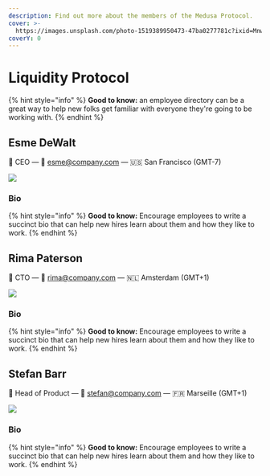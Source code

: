 ```yaml
---
description: Find out more about the members of the Medusa Protocol.
cover: >-
  https://images.unsplash.com/photo-1519389950473-47ba0277781c?ixid=MnwxMjA3fDB8MHxwaG90by1wYWdlfHx8fGVufDB8fHx8&ixlib=rb-1.2.1&auto=format&fit=crop&w=2970&q=80
coverY: 0
---
```


# Liquidity Protocol

{% hint style="info" %}
**Good to know:** an employee directory can be a great way to help new folks get familiar with everyone they're going to be working with.
{% endhint %}

## Esme DeWalt

👋 CEO — 💌 esme@company.com — 🇺🇸 San Francisco (GMT-7)

![](https://images.unsplash.com/photo-1571442463800-1337d7af9d2f?ixid=MnwxMjA3fDB8MHxwaG90by1wYWdlfHx8fGVufDB8fHx8\&ixlib=rb-1.2.1\&auto=format\&fit=crop\&w=2973\&q=80)

### Bio

{% hint style="info" %}
**Good to know:** Encourage employees to write a succinct bio that can help new hires learn about them and how they like to work.
{% endhint %}

## Rima Paterson

👋 CTO — 💌 rima@company.com — 🇳🇱 Amsterdam (GMT+1)

![](https://images.unsplash.com/photo-1502764613149-7f1d229e230f?ixid=MnwxMjA3fDB8MHxwaG90by1wYWdlfHx8fGVufDB8fHx8\&ixlib=rb-1.2.1\&auto=format\&fit=crop\&w=2972\&q=80)

### Bio

{% hint style="info" %}
**Good to know:** Encourage employees to write a succinct bio that can help new hires learn about them and how they like to work.
{% endhint %}

## Stefan Barr

👋 Head of Product — 💌 stefan@company.com — 🇫🇷 Marseille (GMT+1)

![](https://images.unsplash.com/photo-1601935111741-ae98b2b230b0?ixid=MnwxMjA3fDB8MHxwaG90by1wYWdlfHx8fGVufDB8fHx8\&ixlib=rb-1.2.1\&auto=format\&fit=crop\&w=2970\&q=80)

### Bio

{% hint style="info" %}
**Good to know:** Encourage employees to write a succinct bio that can help new hires learn about them and how they like to work.
{% endhint %}
